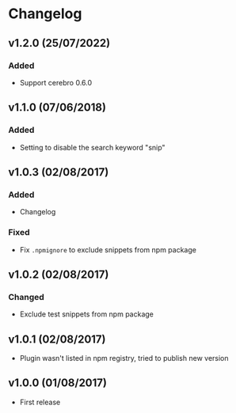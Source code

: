 # Changelog

## v1.2.0 (25/07/2022)
### Added
- Support cerebro 0.6.0

## v1.1.0 (07/06/2018)
### Added
- Setting to disable the search keyword "snip"

## v1.0.3 (02/08/2017)
### Added
- Changelog

### Fixed
- Fix `.npmignore` to exclude snippets from npm package

## v1.0.2 (02/08/2017)
### Changed
- Exclude test snippets from npm package

## v1.0.1 (02/08/2017)
- Plugin wasn't listed in npm registry, tried to publish new version

## v1.0.0 (01/08/2017)
- First release
